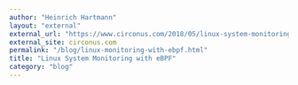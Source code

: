 ```yaml
---
author: "Heinrich Hartmann"
layout: "external"
external_url: "https://www.circonus.com/2018/05/linux-system-monitoring-with-ebpf/"
external_site: circonus.com
permalink: "/blog/linux-monitoring-with-ebpf.html"
title: "Linux System Monitoring with eBPF"
category: "blog"
---
```

